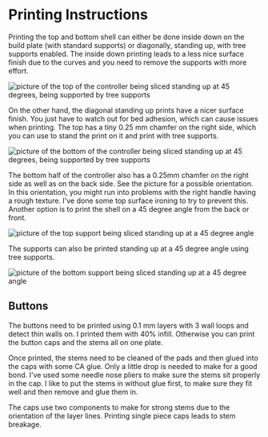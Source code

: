 # Printing Instructions

Printing the top and bottom shell can either be done inside down on the build
plate (with standard supports) or diagonally, standing up, with tree supports
enabled. The inside down printing leads to a less nice surface finish due to
the curves and you need to remove the supports with more effort.

![picture of the top of the controller being sliced standing up at 45 degrees,
being supported by tree supports](pictures/top-slice.png "Slice of top half")

On the other hand, the diagonal standing up prints have a nicer surface finish.
You just have to watch out for bed adhesion, which can cause issues when
printing. The top has a tiny 0.25 mm chamfer on the right side, which you can
use to stand the print on it and print with tree supports.

![picture of the bottom of the controller being sliced standing up at 45
degrees, being supported by tree supports](pictures/bottom-slice.png "Slice of
the bottom half")

The bottom half of the controller also has a 0.25mm chamfer on the right side
as well as on the back side. See the picture for a possible orientation. In
this orientation, you might run into problems with the right handle having
a rough texture. I've done some top surface ironing to try to prevent this.
Another option is to print the shell on a 45 degree angle from the back or
front.

![picture of the top support being sliced standing up at a 45 degree
angle](pictures/top-support-slice.png "Top support slice")

The supports can also be printed standing up at a 45 degree angle using tree
supports.

![picture of the bottom support being sliced standing up at a 45 degree
angle](pictures/bottom-support-slice.png "Bottom support slice")

## Buttons

The buttons need to be printed using 0.1 mm layers with 3 wall loops and detect
thin walls on. I printed them with 40% infill. Otherwise you can print the
button caps and the stems all on one plate.

Once printed, the stems need to be cleaned of the pads and then glued into the
caps with some CA glue. Only a little drop is needed to make for a good bond.
I've used some needle nose pliers to make sure the stems sit properly in the
cap. I like to put the stems in without glue first, to make sure they fit well
and then remove and glue them in.

The caps use two components to make for strong stems due to the orientation of
the layer lines. Printing single piece caps leads to stem breakage.


